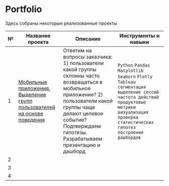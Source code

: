 # Portfolio

Здесь собраны некоторые реализованные проекты

|№|Название проекта|Описание|Инструменты и навыки|
|---|---|---|---|
|1|[Мобильные приложения. Выделение групп пользователей на основе поведения]([https://github.com/koroleva-e/portfolio/tree/main/Мобильные%20приложения](https://github.com/koroleva-e/portfolio/tree/main/Выделение%20групп%20пользователей%20на%20основе%20поведения))|Ответим на вопросы заказчика: 1) пользователи какой группы склонны часто возвращаться в мобильное приложение? 2) пользователи какой группы чаще делают целевое событие? Подтверждаем гипотезы. Разрабатываем презентацию и дашборд|`Python` `Pandas` `Matplotlib` `Seaborn` `Plotly` `Tableau` `сегментация` `выделение сессий` `частота действий` `продуктовые метрики` `визуализация` `проверка статистических гипотез` `построение дашбордов`|
|2| | | |
|3| | | |
|4| | | |

